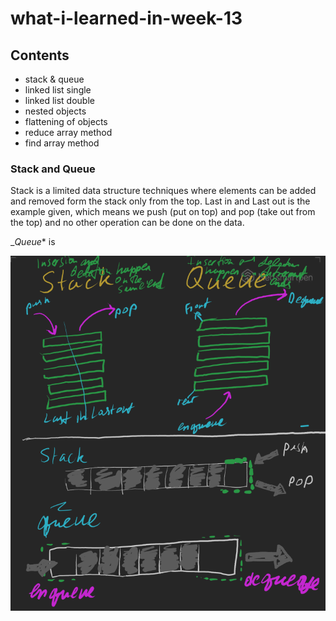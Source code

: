 # what-i-learned-in-week-13

## Contents

* stack & queue
* linked list single
* linked list double
* nested objects
* flattening of objects
* reduce array method
* find array method

### Stack and Queue

Stack is a limited data structure techniques where elements can be added and removed form the stack only from the top. Last in and Last out is the example given, which means we push (put on top) and pop (take out from the top) and no other operation can be done on the data.  
  
_*Queue** is 

![Stacks and Queues](stacks_queues.png)